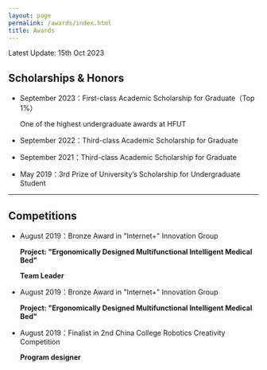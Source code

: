 ```yaml
---
layout: page
permalink: /awards/index.html
title: Awards
---
```


Latest Update: 15th Oct 2023 &nbsp;

## Scholarships & Honors

- September 2023：First-class Academic Scholarship for Graduate（Top 1%）

  One of the highest undergraduate awards at HFUT

- September 2022：Third-class Academic Scholarship for Graduate

- September 2021：Third-class Academic Scholarship for Graduate

- May 2019：3rd Prize of University’s Scholarship for Undergraduate Student

------

## Competitions

- August 2019：Bronze Award in "Internet+" Innovation Group

  **Project: "Ergonomically Designed Multifunctional Intelligent Medical Bed"**

  **Team Leader**

  

- August 2019：Bronze Award in "Internet+" Innovation Group

  **Project: "Ergonomically Designed Multifunctional Intelligent Medical Bed"**

  

- August 2019：Finalist in 2nd China College Robotics Creativity Competition

  **Program designer**
